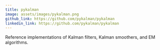 ```yaml
---
title: pykalman
image: assets/images/pykalman.png
github_link: https://github.com/pykalman/pykalman
linkedin_link: https://github.com/pykalman/pykalman
---
```

Reference implementations of Kalman filters, Kalman smoothers, and EM algorithms.
